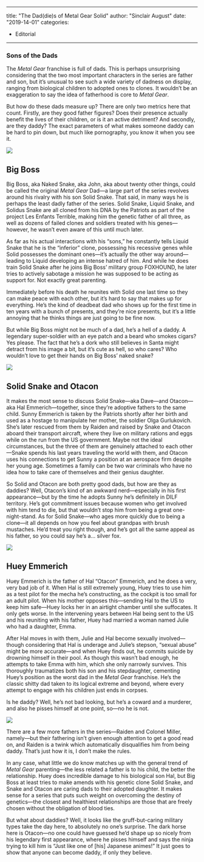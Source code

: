 
---
title: "The Dad(die)s of Metal Gear Solid"
author: "Sinclair August"
date: "2019-14-01"
categories:
- Editorial
---

### Sons of the Dads

The *Metal Gear* franchise is full of dads. This is perhaps unsurprising considering that the two most important characters in the series are father and son, but it’s unusual to see such a wide variety of dadness on display, ranging from biological children to adopted ones to clones. It wouldn’t be an exaggeration to say the idea of fatherhood is core to *Metal Gear*.

But how do these dads measure up? There are only two metrics here that count. Firstly, are they good father figures? Does their presence actually benefit the lives of their children, or is it an active detriment? And secondly, are they daddy? The exact parameters of what makes someone daddy can be hard to pin down, but much like pornography, you know it when you see it. 

![](/wp-content/uploads/2019/01/image3-1.png?w=1170&#038;ssl=1)

## Big Boss

Big Boss, aka Naked Snake, aka John, aka about twenty other things, could be called the original *Metal Gear* Dad—a large part of the series revolves around his rivalry with his son Solid Snake. That said, in many ways he is perhaps the least dadly father of the series. Solid Snake, Liquid Snake, and Solidus Snake are all cloned from his DNA by the Patriots as part of the project Les Enfants Terrible, making him the genetic father of all three, as well as dozens of failed clones and soldiers treated with his genes—however, he wasn’t even aware of this until much later. 

As far as his actual interactions with his “sons,” he constantly tells Liquid Snake that he is the “inferior” clone, possessing his recessive genes while Solid possesses the dominant ones—it’s actually the other way around—leading to Liquid developing an intense hatred of him. And while he does train Solid Snake after he joins Big Boss’ military group FOXHOUND, he later tries to actively sabotage a mission he was supposed to be acting as support for. Not exactly great parenting. 

Immediately before his death he reunites with Solid one last time so they can make peace with each other, but it’s hard to say that makes up for everything. He’s the kind of deadbeat dad who shows up for the first time in ten years with a bunch of presents, and they’re nice presents, but it’s a little annoying that he thinks things are just going to be fine now.

But while Big Boss might not be much of a dad, he’s a hell of a daddy. A legendary super-soldier with an eye patch and a beard who smokes cigars? Yes please. The fact that he’s a dork who still believes in Santa might detract from his image a bit, but it’s cute as hell, so who cares? Who wouldn’t love to get their hands on Big Boss’ naked snake?

![](/wp-content/uploads/2019/01/image1-1.jpg?fit=1024%2C576&amp;ssl=1)

## Solid Snake and Otacon

It makes the most sense to discuss Solid Snake—aka Dave—and Otacon—aka Hal Emmerich—together, since they’re adoptive fathers to the same child. Sunny Emmerich is taken by the Patriots shortly after her birth and used as a hostage to manipulate her mother, the soldier Olga Gurlukovich. She’s later rescued from them by Raiden and raised by Snake and Otacon aboard their transport aircraft, where they live on military rations and eggs while on the run from the US government. Maybe not the ideal circumstances, but the three of them are genuinely attached to each other—Snake spends his last years traveling the world with them, and Otacon uses his connections to get Sunny a position at an aerospace firm despite her young age. Sometimes a family can be two war criminals who have no idea how to take care of themselves and their genius daughter.

So Solid and Otacon are both pretty good dads, but how are they as daddies? Well, Otacon’s kind of an awkward nerd—especially in his first appearance—but by the time he adopts Sunny he’s definitely in DILF territory. He’s got commitment issues because women who get involved with him tend to die, but that wouldn’t stop him from being a great one-night-stand. As for Solid Snake—who ages more quickly due to being a clone—it all depends on how you feel about grandpas with brush mustaches. He’d treat you right though, and he’s got all the same appeal as his father, so you could say he’s a&#8230; silver fox.

![](/wp-content/uploads/2019/01/image4.jpg?fit=1024%2C576&amp;ssl=1)

## Huey Emmerich

Huey Emmerich is the father of Hal “Otacon” Emmerich, and he does a very, very bad job of it. When Hal is still extremely young, Huey tries to use him as a test pilot for the mecha he’s constructing, as the cockpit is too small for an adult pilot. When his mother opposes this—sending Hal to the US to keep him safe—Huey locks her in an airtight chamber until she suffocates. It only gets worse. In the intervening years between Hal being sent to the US and his reuniting with his father, Huey had married a woman named Julie who had a daughter, Emma. 

After Hal moves in with them, Julie and Hal become sexually involved—though considering that Hal is underage and Julie’s stepson, “sexual abuse” might be more accurate—and when Huey finds out, he commits suicide by drowning himself in their pool. As though this wasn’t bad enough, he attempts to take Emma with him, which she only narrowly survives. This thoroughly traumatizes both his son and his stepdaughter, cementing Huey’s position as the worst dad in the *Metal Gear* franchise. He’s the classic shitty dad taken to its logical extreme and beyond, where every attempt to engage with his children just ends in corpses.

Is he daddy? Well, he’s not bad looking, but he’s a coward and a murderer, and also he pisses himself at one point, so—no he is not.

![](/wp-content/uploads/2019/01/image2.jpg?fit=1024%2C576&amp;ssl=1)

There are a few more fathers in the series—Raiden and Colonel Miller, namely—but their fathering isn’t given enough attention to get a good read on, and Raiden is a twink which automatically disqualifies him from being daddy. That’s just how it is, I don’t make the rules.

In any case, what little we do know matches up with the general trend of *Metal Gear* parenting—the less related a father is to his child, the better the relationship. Huey does incredible damage to his biological son Hal, but Big Boss at least tries to make amends with his genetic clone Solid Snake, and Snake and Otacon are caring dads to their adopted daughter. It makes sense for a series that puts such weight on overcoming the destiny of genetics—the closest and healthiest relationships are those that are freely chosen without the obligation of blood ties.

But what about daddies? Well, it looks like the gruff-but-caring military types take the day here, to absolutely no one’s surprise. The dark horse here is Otacon—no one could have guessed he’d shape up so nicely from his legendary first appearance, where he pisses himself and says the ninja trying to kill him is “Just like one of [his] Japanese animes!” It just goes to show that anyone can become daddy, if only they believe.
